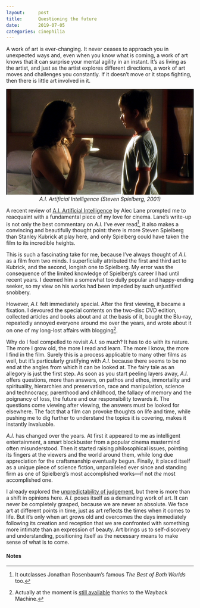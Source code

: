 ```yaml
---
layout:     post
title:      Questioning the future
date:       2019-07-05
categories: cinephilia
---
```


A work of art is ever-changing. It never ceases to approach you in unexpected
ways and, even when you know what is coming, a work of art knows that it can
surprise your mental agility in an instant. It’s as living as the artist, and
just as the artist explores different directions, a work of art moves and
challenges you constantly. If it doesn’t move or it stops fighting, then there
is little art involved in it.

<!--more-->

<p align="center">
    <img src="/assets/images/2019-07-05-ai.png">
    <br>
    <em>A.I. Artificial Intelligence (Steven Spielberg, 2001)</em>
</p>

A recent review of [A.I. Artificial Intelligence](https://letterboxd.com/alec_lane/film/ai-artificial-intelligence/2/) by Alec Lane prompted me to
reacquaint with a fundamental piece of my love for cinema. Lane’s write-up is
not only the best commentary on *A.I.* I’ve ever read[^1], it also makes a convincing
and beautifully thought point: there is more Steven Spielberg than Stanley
Kubrick at play here, and only Spielberg could have taken the film to its
incredible heights.

This is such a fascinating take for me, because I’ve always thought of *A.I.* as a
film from two minds. I superficially attributed the first and third act to
Kubrick, and the second, longish one to Spielberg. My error was the consequence
of the limited knowledge of Spielberg’s career I had until recent years.
I deemed him a somewhat too dully popular and happy-ending seeker, so my view on
his works had been impeded by such unjustified snobbery.

However, *A.I.* felt immediately special. After the first viewing, it became a
fixation. I devoured the special contents on the two-disc DVD edition, collected
articles and books about and at the basis of it, bought the Blu-ray, repeatedly
annoyed everyone around me over the years, and wrote about it on one of my
long-lost affairs with blogging[^2].

Why do I feel compelled to revisit *A.I.* so much? It has to do with its nature.
The more I grow old, the more I read and learn. The more I know, the more I find
in the film. Surely this is a process applicable to many other films as well,
but it’s particularly gratifying with *A.I.* because there seems to be no end at
the angles from which it can be looked at. The fairy tale as an allegory is just
the first step. As soon as you start peeling layers away, *A.I.* offers questions,
more than answers, on pathos and ethos, immortality and spirituality,
hierarchies and preservation, race and manipulation, science and technocracy,
parenthood and childhood, the fallacy of memory and the poignancy of loss, the
future and our responsibility towards it. The questions come viewing after
viewing, the answers must be looked for elsewhere. The fact that a film can
provoke thoughts on life and time, while pushing me to dig further to understand
the topics it is covering, makes it instantly invaluable.

*A.I.* has changed over the years. At first it appeared to me as intelligent
entertainment, a smart blockbuster from a popular cinema mastermind often
misunderstood. Then it started raising philosophical issues, pointing its
fingers at the viewers and the world around them, while long due appreciation
for the craftsmanship eventually begun. Finally, it placed itself as a unique
piece of science fiction, unparalleled ever since and standing firm as one of
Spielberg’s most accomplished works—if not *the* most accomplished one.

I already explored the [unpredictability of judgement](https://www.filmsinwords.eu/cinephilia/2018/11/15/lucas.html), but there is more than a
shift in opinions here. *A.I.* poses itself as a demanding work of art. It can
never be completely grasped, because we are never an absolute. We face art at
different points in time, just as art reflects the times when it comes to life.
But it’s only when art grows old and overcomes the days immediately following
its creation and reception that we are confronted with something more intimate
than an expression of beauty. Art brings us to self-discovery and understanding,
positioning itself as the necessary means to make sense of what is to come.

#### Notes ####

[^1]: It outclasses Jonathan Rosenbaum’s famous *The Best of Both Worlds* too.

[^2]: Actually at the moment is [still available](https://web.archive.org/web/20120710035029/http://gwailoutavern.blogspot.com/2012/02/ai-di-steven-spielberg-2001.html) thanks to the Wayback Machine.
